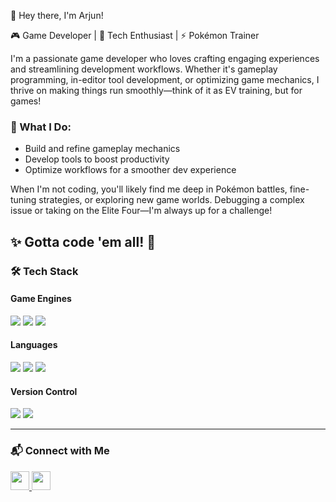 👾 Hey there, I'm Arjun!

🎮 Game Developer | 🚀 Tech Enthusiast | ⚡ Pokémon Trainer

I'm a passionate game developer who loves crafting engaging experiences and streamlining development workflows. Whether it's gameplay programming, in-editor tool development, or optimizing game mechanics, I thrive on making things run smoothly—think of it as EV training, but for games!

### 🎯 What I Do:
- Build and refine gameplay mechanics  
- Develop tools to boost productivity  
- Optimize workflows for a smoother dev experience  

When I'm not coding, you'll likely find me deep in Pokémon battles, fine-tuning strategies, or exploring new game worlds. Debugging a complex issue or taking on the Elite Four—I'm always up for a challenge!

✨ Gotta code 'em all! 🚀
---

### 🛠 Tech Stack  

#### Game Engines  
<p align="left">
  <img src="https://img.shields.io/badge/-Unity-000000?style=for-the-badge&logo=unity&logoColor=white">
  <img src="https://img.shields.io/badge/-Unreal%20Engine-313131?style=for-the-badge&logo=unrealengine&logoColor=white">
  <img src="https://img.shields.io/badge/-Cocos%20Creator-1572B6?style=for-the-badge&logo=cocos&logoColor=white">
</p>

#### Languages  
<p align="left">
  <img src="https://img.shields.io/badge/-C++-00599C?style=for-the-badge&logo=cplusplus&logoColor=white">
  <img src="https://img.shields.io/badge/-C%23-239120?style=for-the-badge&logo=csharp&logoColor=white">
  <img src="https://img.shields.io/badge/-TypeScript-007ACC?style=for-the-badge&logo=typescript&logoColor=white">
</p>

#### Version Control  
<p align="left">
  <img src="https://img.shields.io/badge/-Perforce-404040?style=for-the-badge&logo=perforce&logoColor=white">
  <img src="https://img.shields.io/badge/-Git-F05032?style=for-the-badge&logo=git&logoColor=white">
</p>

---

### 📬 Connect with Me  
<p align="left">
  <a href="https://www.linkedin.com/in/arjunkprahaladan/">
    <img src="https://img.shields.io/badge/-LinkedIn-0077B5?style=for-the-badge&logo=linkedin&logoColor=white" height="30">
  </a>
  <a href="mailto:arjunkprahaladan@gmail.com">
    <img src="https://img.shields.io/badge/-Gmail-D14836?style=for-the-badge&logo=gmail&logoColor=white" height="30">
  </a>
</p>
